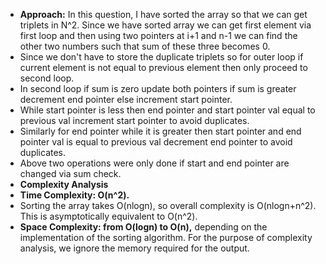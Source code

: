 * **Approach:** In this question, I have sorted the array so that we can get triplets in N^2. Since we have sorted array we can get first element via first loop and then using two pointers at i+1 and n-1 we can find the other two numbers such that sum of these three becomes 0.
* Since we don't have to store the duplicate triplets so for outer loop if current element is not equal to previous element then only proceed to second loop.
* In second loop if sum is zero update both pointers if sum is greater decrement end pointer else increment start pointer.
* While start pointer is less then end pointer and start pointer val equal to previous val increment start pointer to avoid duplicates.
* Similarly for end pointer while it is greater then start pointer and end pointer val is equal to previous val decrement end pointer to avoid duplicates.
* Above two operations were only done if start and end pointer are changed via sum check.
​
* **Complexity Analysis**
​
* **Time Complexity: O(n^2).**
* Sorting the array takes O(nlogn), so overall complexity is O(nlogn+n^2). This is asymptotically equivalent to O(n^2).
​
* **Space Complexity: from O(logn) to O(n),** depending on the implementation of the sorting algorithm. For the purpose of complexity analysis, we ignore the memory required for the output.